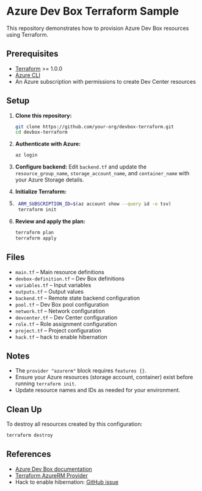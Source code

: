 # Azure Dev Box Terraform Sample

This repository demonstrates how to provision Azure Dev Box resources using Terraform.

## Prerequisites

- [Terraform](https://www.terraform.io/downloads.html) >= 1.0.0
- [Azure CLI](https://docs.microsoft.com/cli/azure/install-azure-cli)
- An Azure subscription with permissions to create Dev Center resources

## Setup

1. **Clone this repository:**
   ```sh
   git clone https://github.com/your-org/devbox-terraform.git
   cd devbox-terraform
   ```

2. **Authenticate with Azure:**
   ```sh
   az login
   ```

3. **Configure backend:**
   Edit `backend.tf` and update the `resource_group_name`, `storage_account_name`, and `container_name` with your Azure Storage details.

4. **Initialize Terraform:**
5. 
   ```sh
    ARM_SUBSCRIPTION_ID=$(az account show --query id -o tsv)
    terraform init
   ```

6. **Review and apply the plan:**
   ```sh
   terraform plan
   terraform apply
   ```

## Files

- `main.tf` – Main resource definitions
- `devbox-definition.tf` – Dev Box definitions
- `variables.tf` – Input variables
- `outputs.tf` – Output values
- `backend.tf` – Remote state backend configuration
- `pool.tf` – Dev Box pool configuration
- `network.tf` – Network configuration
- `devcenter.tf` – Dev Center configuration
- `role.tf` – Role assignment configuration
- `project.tf` – Project configuration
- `hack.tf` – hack to enable hibernation

## Notes

- The `provider "azurerm"` block requires `features {}`.
- Ensure your Azure resources (storage account, container) exist before running `terraform init`.
- Update resource names and IDs as needed for your environment.

## Clean Up

To destroy all resources created by this configuration:

```sh
terraform destroy
```

## References

- [Azure Dev Box documentation](https://learn.microsoft.com/azure/dev-box/)
- [Terraform AzureRM Provider](https://registry.terraform.io/providers/hashicorp/azurerm/latest/docs)
- Hack to enable hibernation: [GitHub issue](https://github.com/hashicorp/terraform-provider-azurerm/issues/26703#issuecomment-2528632464)